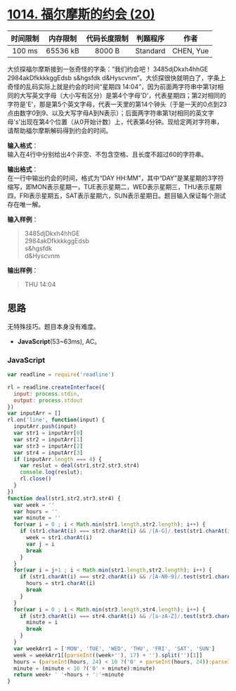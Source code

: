 # [1014. 福尔摩斯的约会 (20)][title]

| 时间限制 | 内存限制 | 代码长度限制 | 判题程序 |   作者   |
|:-------:|:-------:|:----------:|:-------:|:-------:|
|  100 ms | 65536 kB|   8000 B   | Standard|CHEN, Yue|

大侦探福尔摩斯接到一张奇怪的字条：“我们约会吧！ 3485djDkxh4hhGE 2984akDfkkkkggEdsb s&hgsfdk d&Hyscvnm”。大侦探很快就明白了，字条上奇怪的乱码实际上就是约会的时间“星期四 14:04”，因为前面两字符串中第1对相同的大写英文字母（大小写有区分）是第4个字母'D'，代表星期四；第2对相同的字符是'E'，那是第5个英文字母，代表一天里的第14个钟头（于是一天的0点到23点由数字0到9、以及大写字母A到N表示）；后面两字符串第1对相同的英文字母's'出现在第4个位置（从0开始计数）上，代表第4分钟。现给定两对字符串，请帮助福尔摩斯解码得到约会的时间。

**输入格式**：  
输入在4行中分别给出4个非空、不包含空格、且长度不超过60的字符串。

**输出格式**：  
在一行中输出约会的时间，格式为“DAY HH:MM”，其中“DAY”是某星期的3字符缩写，即MON表示星期一，TUE表示星期二，WED表示星期三，THU表示星期四，FRI表示星期五，SAT表示星期六，SUN表示星期日。题目输入保证每个测试存在唯一解。

**输入样例**：
> 3485djDkxh4hhGE  
> 2984akDfkkkkggEdsb  
> s&hgsfdk  
> d&Hyscvnm  

**输出样例**：
> THU 14:04

## 思路
无特殊技巧。题目本身没有难度。


- **JavaScript**(53~63ms), AC。



### JavaScript
```javascript
var readline = require('readline')

rl = readline.createInterface({
  input: process.stdin,
  output: process.stdout
})
var inputArr = []
rl.on('line', function(input) {
  inputArr.push(input)
  var str1 = inputArr[0]
  var str2 = inputArr[1]
  var str3 = inputArr[2]
  var str4 = inputArr[3]
  if (inputArr.length === 4) {
    var reslut = deal(str1,str2,str3,str4)
    console.log(reslut);
    rl.close()
  }
})
function deal(str1,str2,str3,str4) {
  var week = ''
  var hours = ''
  var minute = ''
  for(var i = 0 ; i < Math.min(str1.length,str2.length); i++) {
    if (str1.charAt(i) === str2.charAt(i) && /[A-G]/.test(str1.charAt(i))) {
      week = str1.charAt(i)
      var j = i
      break
    }
  }
  for(var i = j+1 ; i < Math.min(str1.length,str2.length); i++) {
    if (str1.charAt(i) === str2.charAt(i) && /[A-N0-9]/.test(str1.charAt(i))) {
      hours = str1.charAt(i)
      break
    }
  }
  for(var i = 0 ; i < Math.min(str3.length,str4.length); i++) {
    if (str3.charAt(i) === str4.charAt(i) && /[a-zA-Z]/.test(str3.charAt(i))) {
      minute = i
      break
    }
  }
  var weekArr1 = ['MON', 'TUE', 'WED', 'THU', 'FRI', 'SAT', 'SUN']
  week = weekArr1[(parseInt((week+''), 17) + '').split('')[1]]
  hours = (parseInt(hours, 24) < 10 ?('0' + parseInt(hours, 24)):parseInt(hours, 24))
  minute = (minute < 10 ?('0' + minute):minute)
  return week+ ' '+hours + ':'+minute
}
```
[title]: https://www.patest.cn/contests/pat-b-practise/1014
